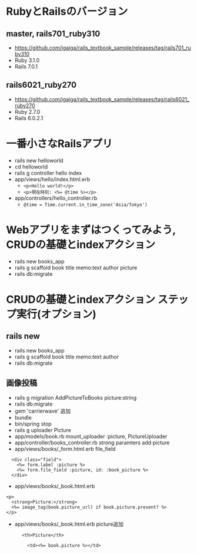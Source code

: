 # RubyとRailsのバージョン

## master, rails701_ruby310

- https://github.com/igaiga/rails_textbook_sample/releases/tag/rails701_ruby310
- Ruby 3.1.0
- Rails 7.0.1

## rails6021_ruby270

- https://github.com/igaiga/rails_textbook_sample/releases/tag/rails6021_ruby270
- Ruby 2.7.0
- Rails 6.0.2.1

# 一番小さなRailsアプリ
- rails new helloworld
- cd helloworld
- rails g controller hello index
- app/views/hello/index.html.erb
  - `<p>Hello world!</p>`
  - `<p>現在時刻: <%= @time %></p>`
- app/controllers/hello_controller.rb
  - `@time = Time.current.in_time_zone('Asia/Tokyo')`

# Webアプリをまずはつくってみよう, CRUDの基礎とindexアクション
- rails new books_app
- rails g scaffold book title memo:text author picture
- rails db:migrate

# CRUDの基礎とindexアクション ステップ実行(オプション)

## rails new
- rails new books_app
- rails g scaffold book title memo:text author
- rails db:migrate

## 画像投稿
- rails g migration AddPictureToBooks picture:string
- rails db:migrate
- gem 'carrierwave' 追加
- bundle
- bin/spring stop
- rails g uploader Picture
- app/models/book.rb mount_uploader :picture, PictureUploader
- app/controller/books_controller.rb strong paramters add picture
- app/views/books/_form.html.erb file_field
```
  <div class="field">
    <%= form.label :picture %>
    <%= form.file_field :picture, id: :book_picture %>
  </div>
```

- app/views/books/_book.html.erb
```
<p>
  <strong>Picture:</strong>
  <%= image_tag(book.picture_url) if book.picture.present? %>
</p>
```

- app/views/books/_book.html.erb picture追加
```
      <th>Picture</th>
```
```
        <td><%= book.picture %></td>
```
